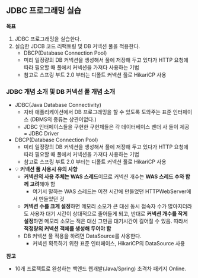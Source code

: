 ## JDBC 프로그래밍 실습

**목표**
1. JDBC 프로그래밍을 실습한다.
2. 실습한 JDCB 코드 리팩토링 및 DB 커넥션 풀을 적용한다.
   - DBCP(Database Connection Pool)
   - 미리 일정량의 DB 커넥션을 생성해서 풀에 저장해 두고 있다가 HTTP 요청에 따라 필요할 때 풀에서 커넥션을 가져다 사용하는 기법
   - 참고로 스프링 부트 2.0 부터는 디폴트 커넥션 풀로 HikariCP 사용

### JDBC 개념 소개 및 DB 커넥션 풀 개념 소개
- JDBC(Java Database Connectivity)
    - 자바 애플리케이션에서 DB 프로그래밍을 할 수 있도록 도와주는 표준 인터페이스 (DBMS의 종류는 상관이없다.)
    - JDBC 인터페이스들을 구현한 구현체들은 각 데이터베이스 벤더 사 들이 제공 = JDBC Driver
- DBCP(Database Connection Pool)
    - 미리 일정량의 DB 커넥션을 생성해서 풀에 저장해 두고 있다가 HTTP 요청에 따라 필요할 때 풀에서 커넥션을 가져다 사용하는 기법
    - 참고로 스프링 부트 2.0 부터는 디폴트 커넥션 풀로 HikariCP 사용
- 💡 **커넥션 풀 사용시 유의 사항**
    - **커넥션의 사용 주체는 WAS 스레드**이므로 커넥션 개수는 **WAS 스레드 수와 함께 고려**해야 함
        - 여기서 말하는 WAS 스레드는 이전 시간에 만들었던 HTTPWebServer에서 만들었던 것
    - **커넥션 수를 크게 설정**하면 메모리 소모가 큰 대신 동시 접속자 수가 많아지더라도 사용자 대기 시간이 상대적으로 줄어들게 되고, 반대로 **커넥션 개수를 작게 설정**하면 메모리 소모는 적은 대신 그만큼 대기시간이 길어질 수 있음. 따라서 **적정량의 커넥션 객체를 생성해 두어야 함**
    - DB 커넥션 풀 적용을 하려면 DataSource를 사용한다.
        - 커넥션 획득하기 위한 표준 인터페이스, HikariCP의 DataSource 사용

**참고**
- 10개 프로젝트로 완성하는 백엔드 웹개발(Java/Spring) 초격차 패키지 Online.
